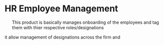 # HR Employee Management
<ul> This product is basically manages onboarding of the employees and tag them with thier respective roles/designations </ul> 
it allow management of designations across the firm and  
